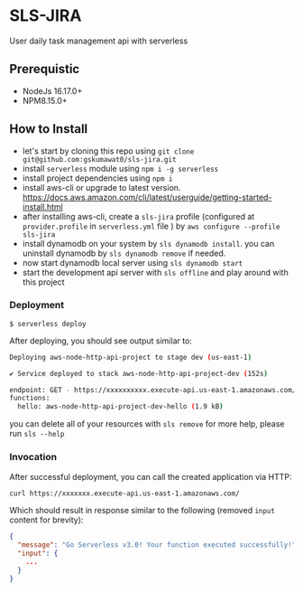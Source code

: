 # SLS-JIRA

User daily task management api with serverless

## Prerequistic

-   NodeJs 16.17.0+
-   NPM8.15.0+

## How to Install

-   let's start by cloning this repo using `git clone git@github.com:gskumawat0/sls-jira.git`
-   install `serverless` module using `npm i -g serverless`
-   install project dependencies using `npm i`
-   install aws-cli or upgrade to latest version. https://docs.aws.amazon.com/cli/latest/userguide/getting-started-install.html
-   after installing aws-cli, create a `sls-jira` profile (configured at `provider.profile` in `serverless.yml` file ) by `aws configure --profile sls-jira`
-   install dynamodb on your system by `sls dynamodb install`. you can uninstall dynamodb by `sls dynamodb remove` if needed.
-   now start dynamodb local server using `sls dynamodb start`
-   start the development api server with `sls offline` and play around with this project

### Deployment

```
$ serverless deploy
```

After deploying, you should see output similar to:

```bash
Deploying aws-node-http-api-project to stage dev (us-east-1)

✔ Service deployed to stack aws-node-http-api-project-dev (152s)

endpoint: GET - https://xxxxxxxxxx.execute-api.us-east-1.amazonaws.com/
functions:
  hello: aws-node-http-api-project-dev-hello (1.9 kB)
```

you can delete all of your resources with `sls remove`
for more help, please run `sls --help`

### Invocation

After successful deployment, you can call the created application via HTTP:

```bash
curl https://xxxxxxx.execute-api.us-east-1.amazonaws.com/
```

Which should result in response similar to the following (removed `input` content for brevity):

```json
{
  "message": "Go Serverless v3.0! Your function executed successfully!",
  "input": {
    ...
  }
}
```
